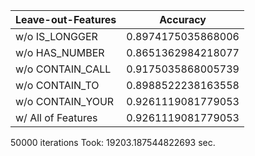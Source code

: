 | Leave-out-Features |      Accuracy      |
|--------------------|--------------------|
|   w/o IS_LONGGER   | 0.8974175035868006 |
|   w/o HAS_NUMBER   | 0.8651362984218077 |
|  w/o CONTAIN_CALL  | 0.9175035868005739 |
|   w/o CONTAIN_TO   | 0.8988522238163558 |
|  w/o CONTAIN_YOUR  | 0.9261119081779053 |
| w/ All of Features | 0.9261119081779053 |

50000 iterations
Took: 19203.187544822693 sec.